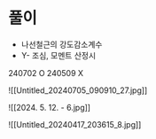 # 풀이
- 나선철근의 강도감소계수
- Y- 조심, 모멘트 산정시

240702 O
240509 X

![[Untitled_20240705_090910_27.jpg]]

![[2024. 5. 12. - 6.jpg]]


![[Untitled_20240417_203615_8.jpg]]